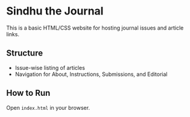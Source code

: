 # Sindhu the Journal

This is a basic HTML/CSS website for hosting journal issues and article links.

## Structure

- Issue-wise listing of articles
- Navigation for About, Instructions, Submissions, and Editorial

## How to Run

Open `index.html` in your browser.
